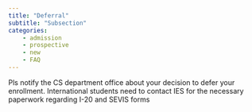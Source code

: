```yaml
---
title: "Deferral"
subtitle: "Subsection"
categories:
    - admission
    - prospective
    - new
    - FAQ
---
```

Pls notify the CS department office about your decision to defer your enrollment.
                            International students need to contact IES for the necessary paperwork regarding I-20 and
                            SEVIS forms